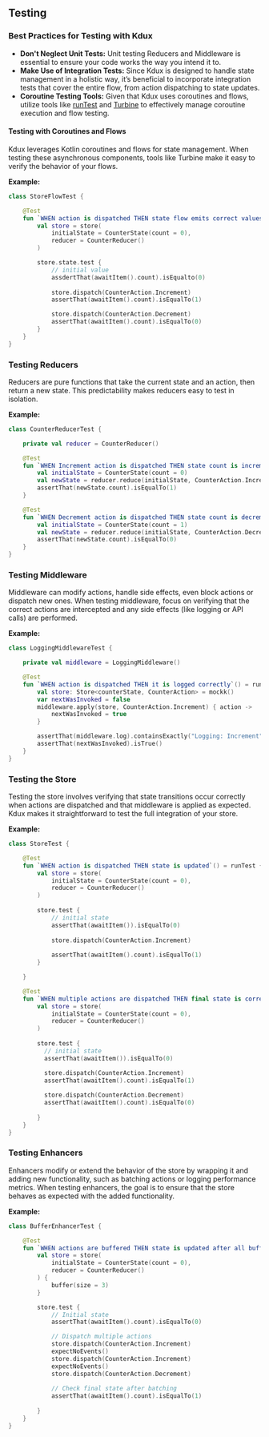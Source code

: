 ## Testing

### Best Practices for Testing with Kdux

- **Don't Neglect Unit Tests:** Unit testing Reducers and Middleware is essential to ensure your code works the way you
  intend it to.
- **Make Use of Integration Tests:** Since Kdux is designed to handle state management in a holistic way, it’s
  beneficial to incorporate integration tests that cover the entire flow, from action dispatching to state updates.
- **Coroutine Testing Tools:** Given that Kdux uses coroutines and flows, utilize tools like [runTest](https://kotlinlang.org/api/kotlinx.coroutines/kotlinx-coroutines-test/kotlinx.coroutines.test/run-test.html)
  and [Turbine](https://github.com/cashapp/turbine) to effectively manage coroutine execution and flow testing.

#### Testing with Coroutines and Flows

Kdux leverages Kotlin coroutines and flows for state management. When testing these asynchronous components, tools like
Turbine make it easy to verify the behavior of your flows.

**Example:**

```kotlin
class StoreFlowTest {

    @Test
    fun `WHEN action is dispatched THEN state flow emits correct values`() = runTest {
        val store = store(
            initialState = CounterState(count = 0),
            reducer = CounterReducer()
        )

        store.state.test {
            // initial value
            assdertThat(awaitItem().count).isEqualto(0)
          
            store.dispatch(CounterAction.Increment)
            assertThat(awaitItem().count).isEqualTo(1)

            store.dispatch(CounterAction.Decrement)
            assertThat(awaitItem().count).isEqualTo(0)
        }
    }
}
```

### Testing Reducers

Reducers are pure functions that take the current state and an action, then return a new state. This predictability
makes reducers easy to test in isolation.

**Example:**

```kotlin
class CounterReducerTest {

    private val reducer = CounterReducer()

    @Test
    fun `WHEN Increment action is dispatched THEN state count is incremented`() = runTest {
        val initialState = CounterState(count = 0)
        val newState = reducer.reduce(initialState, CounterAction.Increment)
        assertThat(newState.count).isEqualTo(1)
    }

    @Test
    fun `WHEN Decrement action is dispatched THEN state count is decremented`() = runTest {
        val initialState = CounterState(count = 1)
        val newState = reducer.reduce(initialState, CounterAction.Decrement)
        assertThat(newState.count).isEqualTo(0)
    }
}
```

### Testing Middleware

Middleware can modify actions, handle side effects, even block actions or dispatch new ones. When testing
middleware, focus on verifying that the correct actions are intercepted and any side effects (like logging or API calls)
are performed.

**Example:**

```kotlin
class LoggingMiddlewareTest {

    private val middleware = LoggingMiddleware()

    @Test
    fun `WHEN action is dispatched THEN it is logged correctly`() = runTest {
        val store: Store<counterState, CounterAction> = mockk()
        var nextWasInvoked = false
        middleware.apply(store, CounterAction.Increment) { action ->
            nextWasInvoked = true
        }

        assertThat(middleware.log).containsExactly("Logging: Increment")
        assertThat(nextWasInvoked).isTrue()
    }
}
```

### Testing the Store

Testing the store involves verifying that state transitions occur correctly when actions are dispatched and that
middleware is applied as expected. Kdux makes it straightforward to test the full integration of your store.

**Example:**

```kotlin
class StoreTest {

    @Test
    fun `WHEN action is dispatched THEN state is updated`() = runTest {
        val store = store(
            initialState = CounterState(count = 0),
            reducer = CounterReducer()
        )
      
        store.test {
            // initial state
            assertThat(awaitItem()).isEqualTo(0)
          
            store.dispatch(CounterAction.Increment)
  
            assertThat(awaitItem().count).isEqualTo(1)
        }

    }

    @Test
    fun `WHEN multiple actions are dispatched THEN final state is correct`() = runTest {
        val store = store(
            initialState = CounterState(count = 0),
            reducer = CounterReducer()
        )
      
        store.test {
          // initial state
          assertThat(awaitItem()).isEqualTo(0)

          store.dispatch(CounterAction.Increment)
          assertThat(awaitItem().count).isEqualTo(1)
          
          store.dispatch(CounterAction.Decrement)
          assertThat(awaitItem().count).isEqualTo(0)
            
        }
    }
}
```

### Testing Enhancers

Enhancers modify or extend the behavior of the store by wrapping it and adding new functionality, such as batching
actions or logging performance metrics. When testing enhancers, the goal is to ensure that the store behaves as expected
with the added functionality.

**Example:**

```kotlin
class BufferEnhancerTest {

    @Test
    fun `WHEN actions are buffered THEN state is updated after all buffer is filled`() = runTest {
        val store = store(
            initialState = CounterState(count = 0),
            reducer = CounterReducer()
        ) {
            buffer(size = 3)
        }

        store.test {
            // Initial state
            assertThat(awaitItem().count).isEqualTo(0)

            // Dispatch multiple actions
            store.dispatch(CounterAction.Increment)
            expectNoEvents()
            store.dispatch(CounterAction.Increment)
            expectNoEvents()
            store.dispatch(CounterAction.Decrement)
    
            // Check final state after batching
            assertThat(awaitItem().count).isEqualTo(1)
            
        }
    }
}
```
